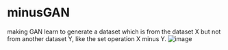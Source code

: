 # minusGAN
making GAN learn to generate a dataset which is from the dataset X but not from another dataset Y, like the set operation X minus Y.
![image]("minusGAN/results/XY_gmm_data_train.pdf")
